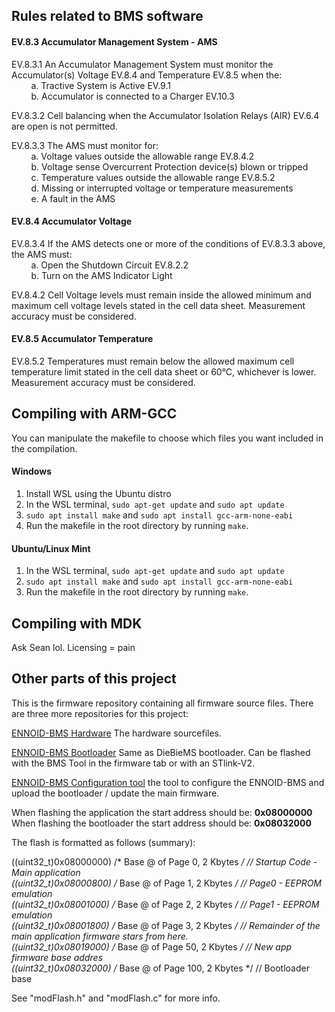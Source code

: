 ## Rules related to BMS software

#### EV.8.3 Accumulator Management System - AMS

EV.8.3.1 An Accumulator Management System must monitor the Accumulator(s) Voltage EV.8.4 and
Temperature EV.8.5 when the:
</br> &nbsp; &nbsp; &nbsp; &nbsp; a. Tractive System is Active EV.9.1
</br> &nbsp; &nbsp; &nbsp; &nbsp; b. Accumulator is connected to a Charger EV.10.3

EV.8.3.2 Cell balancing when the Accumulator Isolation Relays (AIR) EV.6.4 are open is not permitted.

EV.8.3.3 The AMS must monitor for:
</br> &nbsp; &nbsp; &nbsp; &nbsp; a. Voltage values outside the allowable range EV.8.4.2
</br> &nbsp; &nbsp; &nbsp; &nbsp; b. Voltage sense Overcurrent Protection device(s) blown or tripped
</br> &nbsp; &nbsp; &nbsp; &nbsp; c. Temperature values outside the allowable range EV.8.5.2
</br> &nbsp; &nbsp; &nbsp; &nbsp; d. Missing or interrupted voltage or temperature measurements
</br> &nbsp; &nbsp; &nbsp; &nbsp; e. A fault in the AMS

#### EV.8.4 Accumulator Voltage

EV.8.3.4 If the AMS detects one or more of the conditions of EV.8.3.3 above, the AMS must:
</br> &nbsp; &nbsp; &nbsp; &nbsp; a. Open the Shutdown Circuit EV.8.2.2
</br> &nbsp; &nbsp; &nbsp; &nbsp; b. Turn on the AMS Indicator Light

EV.8.4.2 Cell Voltage levels must remain inside the allowed minimum and maximum cell voltage levels stated in the cell data sheet. Measurement accuracy must be considered.

#### EV.8.5 Accumulator Temperature

EV.8.5.2 Temperatures must remain below the allowed maximum cell temperature limit stated in the cell data sheet or 60°C, whichever is lower. Measurement accuracy must be considered.

## Compiling with ARM-GCC
You can manipulate the makefile to choose which files you want included in the compilation.

#### Windows
1. Install WSL using the Ubuntu distro
2. In the WSL terminal, `sudo apt-get update` and `sudo apt update`
3. `sudo apt install make` and `sudo apt install gcc-arm-none-eabi`
4. Run the makefile in the root directory by running `make`.

#### Ubuntu/Linux Mint
1. In the WSL terminal, `sudo apt-get update` and `sudo apt update`
2. `sudo apt install make` and `sudo apt install gcc-arm-none-eabi`
3. Run the makefile in the root directory by running `make`.

## Compiling with MDK
Ask Sean lol. Licensing = pain

## Other parts of this project

This is the firmware repository containing all firmware source files. There are three more repositories for this project:

[ENNOID-BMS Hardware](https://github.com/EnnoidMe/ENNOID-BMS) The hardware sourcefiles.

[ENNOID-BMS Bootloader](https://github.com/EnnoidMe/DieBieMS-Bootloader) Same as DieBieMS bootloader. Can be flashed with the BMS Tool in the firmware tab or with an STlink-V2. 

[ENNOID-BMS Configuration tool](https://github.com/EnnoidMe/ENNOID-BMS-Tool) the tool to configure the ENNOID-BMS and upload the bootloader / update the main firmware.


When flashing the application the start address should be: <b>0x08000000</b>
When flashing the bootloader the start address should be: <b>0x08032000</b>

The flash is formatted as follows (summary):

((uint32_t)0x08000000) /* Base @ of Page 0, 2 Kbytes */  // Startup Code - Main application<br>
((uint32_t)0x08000800) /* Base @ of Page 1, 2 Kbytes */  // Page0 - EEPROM emulation<br>
((uint32_t)0x08001000) /* Base @ of Page 2, 2 Kbytes */  // Page1 - EEPROM emulation<br>
((uint32_t)0x08001800) /* Base @ of Page 3, 2 Kbytes */  // Remainder of the main application firmware stars from here.<br>
((uint32_t)0x08019000) /* Base @ of Page 50, 2 Kbytes */  // New app firmware base addres<br>
((uint32_t)0x08032000) /* Base @ of Page 100, 2 Kbytes */  // Bootloader base<br>

See "modFlash.h" and "modFlash.c" for more info.
